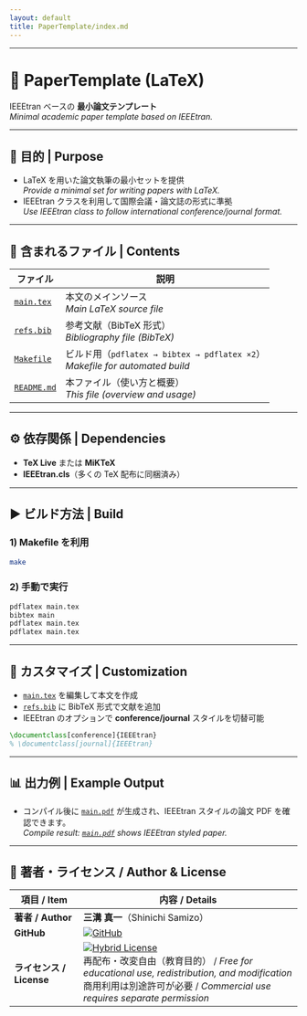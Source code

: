 ```yaml
---
layout: default
title: PaperTemplate/index.md
---
```


---

# 📄 PaperTemplate (LaTeX)

IEEEtran ベースの **最小論文テンプレート**  
*Minimal academic paper template based on IEEEtran.*

---

## 🎯 目的 | Purpose
- LaTeX を用いた論文執筆の最小セットを提供  
  *Provide a minimal set for writing papers with LaTeX.*  
- IEEEtran クラスを利用して国際会議・論文誌の形式に準拠  
  *Use IEEEtran class to follow international conference/journal format.*  

---

## 📂 含まれるファイル | Contents

| ファイル | 説明 |
|---|---|
| [`main.tex`](./main.tex)   | 本文のメインソース<br>*Main LaTeX source file* |
| [`refs.bib`](./refs.bib)   | 参考文献（BibTeX 形式）<br>*Bibliography file (BibTeX)* |
| [`Makefile`](./Makefile)   | ビルド用（`pdflatex → bibtex → pdflatex ×2`）<br>*Makefile for automated build* |
| [`README.md`](./README.md) | 本ファイル（使い方と概要）<br>*This file (overview and usage)* |

---

## ⚙️ 依存関係 | Dependencies
- **TeX Live** または **MiKTeX**  
- **IEEEtran.cls**（多くの TeX 配布に同梱済み）

---

## ▶️ ビルド方法 | Build

### 1) Makefile を利用
```bash
make
```

### 2) 手動で実行
```bash
pdflatex main.tex
bibtex main
pdflatex main.tex
pdflatex main.tex
```

---

## 📝 カスタマイズ | Customization
- [`main.tex`](./main.tex) を編集して本文を作成  
- [`refs.bib`](./refs.bib) に BibTeX 形式で文献を追加  
- IEEEtran のオプションで **conference/journal** スタイルを切替可能  

```latex
\documentclass[conference]{IEEEtran}
% \documentclass[journal]{IEEEtran}
```

---

## 📊 出力例 | Example Output
- コンパイル後に [`main.pdf`](./main.pdf) が生成され、IEEEtran スタイルの論文 PDF を確認できます。  
  *Compile result: [`main.pdf`](./main.pdf) shows IEEEtran styled paper.*

---

## 👤 **著者・ライセンス / Author & License**

| **項目 / Item** | **内容 / Details** |
|-----------------|--------------------|
| **著者 / Author** | **三溝 真一**（Shinichi Samizo） |
| **GitHub** | [![GitHub](https://img.shields.io/badge/GitHub-Samizo--AITL-blue?style=for-the-badge&logo=github)](https://github.com/Samizo-AITL) |
| **ライセンス / License** | [![Hybrid License](https://img.shields.io/badge/license-Hybrid-blueviolet?style=for-the-badge)](../#-ライセンス--license) <br> 再配布・改変自由（教育目的） / *Free for educational use, redistribution, and modification* <br> 商用利用は別途許可が必要 / *Commercial use requires separate permission* |


